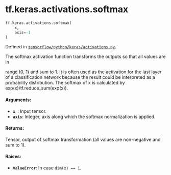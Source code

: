 <div itemscope itemtype="http://developers.google.com/ReferenceObject">
<meta itemprop="name" content="tf.keras.activations.softmax" />
<meta itemprop="path" content="Stable" />
</div>

# tf.keras.activations.softmax

``` python
tf.keras.activations.softmax(
    x,
    axis=-1
)
```



Defined in [`tensorflow/python/keras/activations.py`](/code/stable/tensorflow/python/keras/activations.py).

The softmax activation function transforms the outputs so that all values are in

range (0, 1) and sum to 1. It is often used as the activation for the last
layer of a classification network because the result could be interpreted as
a probability distribution. The softmax of x is calculated by
exp(x)/tf.reduce_sum(exp(x)).

#### Arguments:

* <b>`x `</b>: Input tensor.
* <b>`axis`</b>: Integer, axis along which the softmax normalization is applied.


#### Returns:

Tensor, output of softmax transformation (all values are non-negative
  and sum to 1).


#### Raises:

* <b>`ValueError`</b>: In case `dim(x) == 1`.